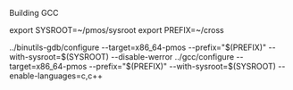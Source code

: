 Building GCC

export SYSROOT=~/pmos/sysroot
export PREFIX=~/cross
 
../binutils-gdb/configure --target=x86_64-pmos --prefix="$(PREFIX)" --with-sysroot=$(SYSROOT) --disable-werror
../gcc/configure --target=x86_64-pmos --prefix="$(PREFIX)" --with-sysroot=$(SYSROOT) --enable-languages=c,c++
